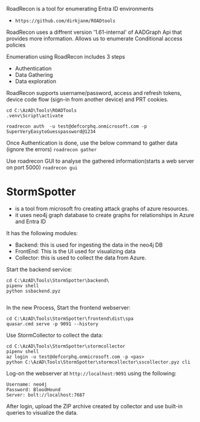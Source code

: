 RoadRecon is a tool  for enumerating Entra ID environments
- ` https://github.com/dirkjanm/ROADtools `

RoadRecon uses a diffrent version '1.61-internal' of AADGraph Api that provides more information.  Allows us to enumerate Conditional access policies

Enumeration using RoadRecon includes 3 steps
- Authentication
- Data Gathering 
- Data exploration

RoadRecon supports username/password, access and refresh tokens, device code flow (sign-in from another device) and PRT cookies.
```
cd C:\AzAD\Tools\ROADTools
.venv\Script\activate

roadrecon auth  -u test@defcorphq.onmicrosoft.com -p SuperVeryEasytoGuesspassword@1234
```

Once Authentication is done, use the below command to gather data (ignore the errors)
` roadrecon gather `

Use roadrecon GUI to analyse the gathered information(starts a web server on port 5000)
` roadrecon gui `

# StormSpotter 
- is a tool from microsoft fro creating attack graphs of azure resources.
- it uses neo4j graph database to create graphs for relationships in Azure and Entra ID

It has the following modules: 
- Backend: this is used for ingesting the data in the neo4j DB 
- FrontEnd: This is the UI used for visualizing data 
- Collector: this is used to collect the data from Azure. 

Start the backend service:
```
cd C:\AzAD\Tools\StormSpotter\backend\
pipenv shell
python ssbackend.pyz


```

In the new Process, Start the frontend webserver:
```
cd C:\AzAD\Tools\StormSpotter\frontend\dist\spa
quasar.cmd serve -p 9091 --history 
```

Use StormCollector to collect the data:
```
cd C:\AzAD\Tools\StormSpotter\stormcollector
pipenv shell
az login -u test@defcorphq.onmicrosoft.com -p <pas>
python C:\AzAD\Tools\StormSpotter\stormcollector\sscollector.pyz cli
```

Log-on the webserver at `http://localhost:9091` using the following:
```
Username: neo4j
Password: BloodHound
Server: bolt://localhost:7687
```

After login, upload the ZIP archive  created by collector and use built-in queries to visualize the data.